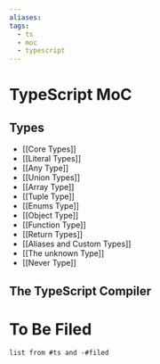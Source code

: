 ```yaml
---
aliases: 
tags:
  - ts
  - moc
  - typescript
---
```

# TypeScript MoC
## Types
- [[Core Types]]
- [[Literal Types]]
- [[Any Type]]
- [[Union Types]]
- [[Array Type]]
- [[Tuple Type]]
- [[Enums Type]]
- [[Object Type]]
- [[Function Type]]
- [[Return Types]]
- [[Aliases and Custom Types]]
- [[The unknown Type]]
- [[Never Type]]
## The TypeScript Compiler




# To Be Filed
```dataview
list from #ts and -#filed
```